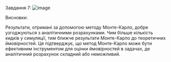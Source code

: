 Завдання 7:
![image](https://github.com/user-attachments/assets/284a5294-a6a6-48eb-b280-2a747413bbfc)

Висновки:

Результати, отримані за допомогою методу Монте-Карло, добре узгоджуються з аналітичними розрахунками. Чим більше кількість кидків у симуляції, тим ближче результати Монте-Карло до теоретичних ймовірностей. Це підтверджує, що метод Монте-Карло може бути ефективним інструментом для оцінки ймовірностей в задачах, де аналітичний розрахунок складний або неможливий.

